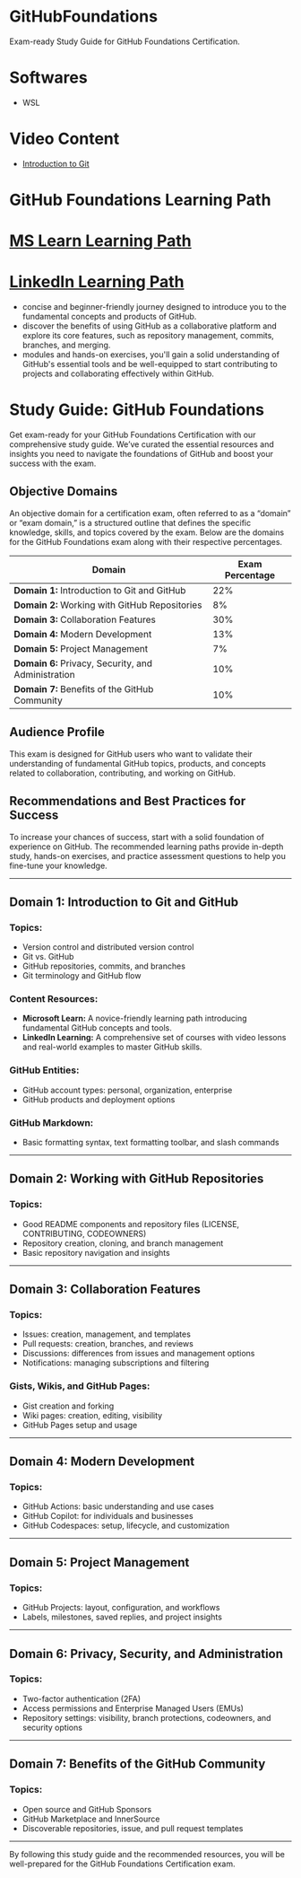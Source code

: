 # GitHubFoundations
Exam-ready Study Guide for GitHub Foundations Certification.

# Softwares
- WSL


# Video Content
- [Introduction to Git](https://www.youtube.com/watch?v=9uGS1ak_FGg)
# GitHub Foundations Learning Path
# [MS Learn Learning Path](https://learn.microsoft.com/en-us/collections/o1njfe825p602p)
# [LinkedIn Learning Path](https://www.linkedin.com/learning/paths/prepare-for-the-github-foundations-certification)
- concise and beginner-friendly journey designed to introduce you to the fundamental concepts and products of GitHub. 
- discover the benefits of using GitHub as a collaborative platform and explore its core features, such as repository management, commits, branches, and merging. 
- modules and hands-on exercises, you'll gain a solid understanding of GitHub's essential tools and be well-equipped to start contributing to projects and collaborating effectively within GitHub.

# Study Guide: GitHub Foundations

Get exam-ready for your GitHub Foundations Certification with our comprehensive study guide. We’ve curated the essential resources and insights you need to navigate the foundations of GitHub and boost your success with the exam.

## Objective Domains

An objective domain for a certification exam, often referred to as a “domain” or “exam domain,” is a structured outline that defines the specific knowledge, skills, and topics covered by the exam. Below are the domains for the GitHub Foundations exam along with their respective percentages.

| Domain | Exam Percentage |
| ------ | --------------- |
| **Domain 1:** Introduction to Git and GitHub | 22% |
| **Domain 2:** Working with GitHub Repositories | 8% |
| **Domain 3:** Collaboration Features | 30% |
| **Domain 4:** Modern Development | 13% |
| **Domain 5:** Project Management | 7% |
| **Domain 6:** Privacy, Security, and Administration | 10% |
| **Domain 7:** Benefits of the GitHub Community | 10% |

## Audience Profile

This exam is designed for GitHub users who want to validate their understanding of fundamental GitHub topics, products, and concepts related to collaboration, contributing, and working on GitHub.

## Recommendations and Best Practices for Success

To increase your chances of success, start with a solid foundation of experience on GitHub. The recommended learning paths provide in-depth study, hands-on exercises, and practice assessment questions to help you fine-tune your knowledge.

---

## Domain 1: Introduction to Git and GitHub

### Topics:
- Version control and distributed version control
- Git vs. GitHub
- GitHub repositories, commits, and branches
- Git terminology and GitHub flow

### Content Resources:
- **Microsoft Learn:** A novice-friendly learning path introducing fundamental GitHub concepts and tools.
- **LinkedIn Learning:** A comprehensive set of courses with video lessons and real-world examples to master GitHub skills.

### GitHub Entities:
- GitHub account types: personal, organization, enterprise
- GitHub products and deployment options

### GitHub Markdown:
- Basic formatting syntax, text formatting toolbar, and slash commands

---

## Domain 2: Working with GitHub Repositories

### Topics:
- Good README components and repository files (LICENSE, CONTRIBUTING, CODEOWNERS)
- Repository creation, cloning, and branch management
- Basic repository navigation and insights

---

## Domain 3: Collaboration Features

### Topics:
- Issues: creation, management, and templates
- Pull requests: creation, branches, and reviews
- Discussions: differences from issues and management options
- Notifications: managing subscriptions and filtering

### Gists, Wikis, and GitHub Pages:
- Gist creation and forking
- Wiki pages: creation, editing, visibility
- GitHub Pages setup and usage

---

## Domain 4: Modern Development

### Topics:
- GitHub Actions: basic understanding and use cases
- GitHub Copilot: for individuals and businesses
- GitHub Codespaces: setup, lifecycle, and customization

---

## Domain 5: Project Management

### Topics:
- GitHub Projects: layout, configuration, and workflows
- Labels, milestones, saved replies, and project insights

---

## Domain 6: Privacy, Security, and Administration

### Topics:
- Two-factor authentication (2FA)
- Access permissions and Enterprise Managed Users (EMUs)
- Repository settings: visibility, branch protections, codeowners, and security options

---

## Domain 7: Benefits of the GitHub Community

### Topics:
- Open source and GitHub Sponsors
- GitHub Marketplace and InnerSource
- Discoverable repositories, issue, and pull request templates

---

By following this study guide and the recommended resources, you will be well-prepared for the GitHub Foundations Certification exam.
